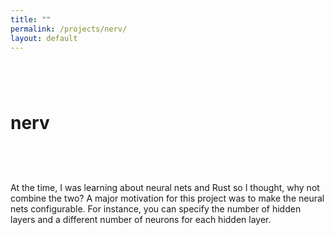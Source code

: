 ```yaml
---
title: ""
permalink: /projects/nerv/
layout: default
---
```


# nerv <a href="https://github.com/zbo14/nerv"><svg class="svg-icon" style="vertical-align:middle"><use xlink:href="{{ '/assets/minima-social-icons.svg#github' | relative_url }}"></use></svg></a>

At the time, I was learning about neural nets and Rust so I thought, why not combine the two? A major motivation for this project was to make the neural nets configurable. For instance, you can specify the number of hidden layers and a different number of neurons for each hidden layer.
